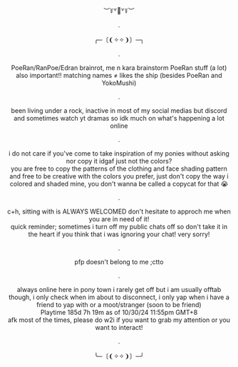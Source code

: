 
  
<div align="center">︶꒦꒷🍭꒷꒦︶

  .
  
<div align="center">  ╭─〔❨✧✧❩〕─╮

  
  .

  <div align="center"> PoeRan/RanPoe/Edran brainrot, me n kara brainstorm PoeRan stuff (a lot)
   <div align="center"> also important!! matching names ≠ likes the ship (besides PoeRan and YokoMushi)

.
  
<div align="center"> been living under a rock, inactive in most of my social medias but discord and sometimes watch yt dramas so idk much on what's happening a lot online
  
  .

<div align="center"> i do not care if you've come to take inspiration of my ponies without asking nor copy it idgaf just not the colors? 
  <div align="center"> you are free to copy the patterns of the clothing and face shading pattern and free to be creative with the colors you prefer, just don't copy the way i colored and shaded mine, you don't wanna be called a copycat for that 😭
  
  .
  
<div align="center"> c+h, sitting with is ALWAYS WELCOMED don't hesitate to approch me when you are in need of it! 
<div align="center"> quick reminder; sometimes i turn off my public chats off so don't take it in the heart if you think that i was ignoring your chat! very sorry!

  .
<div align="center"> pfp doesn't belong to me ;ctto

  .
<div align="center"> always online here in pony town i rarely get off but i am usually offtab though, i only check when im about to disconnect, i only yap when i have a friend to yap with or a moot/stranger (soon to be friend)
<div align="center"> Playtime 185d 7h 19m as of 10/30/24 11:55pm GMT+8
<div align="center"> afk most of the times, please do w2i if you want to grab my attention or you want to interact!
  
  .

<div align="center">╰─〔❨✧✧❩〕─╯
